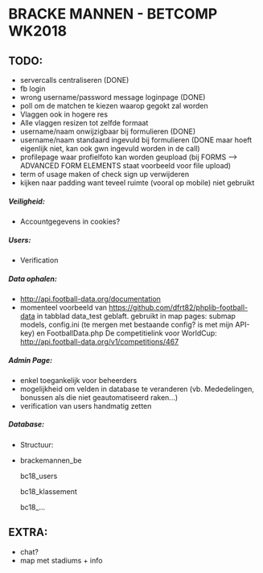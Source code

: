 ﻿# BRACKE MANNEN - BETCOMP WK2018


## TODO:
- servercalls centraliseren (DONE)
- fb login
- wrong username/password message loginpage (DONE)
- poll om de matchen te kiezen waarop gegokt zal worden
- Vlaggen ook in hogere res
- Alle vlaggen resizen tot zelfde formaat
- username/naam onwijzigbaar bij formulieren (DONE)
- username/naam standaard ingevuld bij formulieren (DONE maar hoeft eigenlijk niet, kan ook gwn ingevuld worden in de call) 
- profilepage waar profielfoto kan worden geupload (bij FORMS --> ADVANCED FORM ELEMENTS staat voorbeeld voor file upload)
- term of usage maken of check sign up verwijderen
- kijken naar padding want teveel ruimte (vooral op mobile) niet gebruikt

##### Veiligheid:

- Accountgegevens in cookies?

##### Users:

- Verification

##### Data ophalen:

- http://api.football-data.org/documentation
- momenteel voorbeeld van https://github.com/dfrt82/phplib-football-data in tabblad data_test geblaft.
  gebruikt in map pages: submap models, config.ini (te mergen met bestaande config? is met mijn API-key) en FootballData.php
  De competitielink voor WorldCup: http://api.football-data.org/v1/competitions/467
  
##### Admin Page:

- enkel toegankelijk voor beheerders
- mogelijkheid om velden in database te veranderen (vb. Mededelingen, bonussen als die niet geautomatiseerd raken...)
- verification van users handmatig zetten

##### Database:

- Structuur:

 * brackemannen_be
 
    bc18_users
	
    bc18_klassement
	
    bc18_...

## EXTRA:

- chat?  
- map met stadiums + info